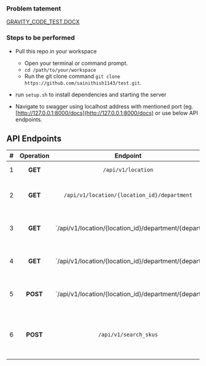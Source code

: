 ### Problem tatement ###
[GRAVITY_CODE_TEST.DOCX](https://github.com/sainithish1143/gravityApi/blob/master/Gravity%20CODE%20TEST%20-%20PYTHON.docx)

### Steps to be performed
- Pull this repo in your workspace
    - Open your terminal or command prompt.
    - `cd /path/to/your/workspace`
    - Run the git clone command `git clone https://github.com/sainithish1143/test.git`.

- run `setup.sh` to install dependencies and starting the server

- Navigate to swagger using localhost address with mentioned port (eg. [http://127.0.0.1:8000/docs](http://127.0.0.1:8000/docs) or use below API endpoints.

## API Endpoints ##
| # |Operation                                                                                                                 |Endpoint                                           |Desription                                          |
|---|:------------------------------------------------------------------------------------------------------------------------:|:-------------------------------------------------:|:--------------------------------------------------:|
|1  |                                                         **GET**                                                          |                 `/api/v1/location`                |               Returns all locations.               |
|2  |                                                         **GET**                                                          |    `/api/v1/location/{location_id}/department`    |      Returns departments for a given location.     |
|3  |                                                         **GET**                                                          | `/api/v1/location/{location_id}/department/{depart|      Returns categories for a given department.    |
|4  |                                                         **GET**                                                          | `/api/v1/location/{location_id}/department/{depart|   `  Returns subcategories for a given category.   |
|5  |                                                         **POST**                                                         | `/api/v1/location/{location_id}/department/{depart|      Creates a new SKU for the given metadata.     |
|6  |                                                         **POST**                                                         |               `/api/v1/search_skus`               |  Takes metadata as input and returns matching SKUs.|



  
